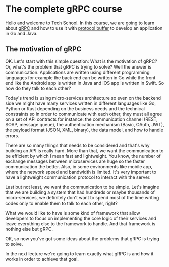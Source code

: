 # The complete gRPC course
Hello and welcome to Tech School. In this course, we are going to learn about
[gRPC](https://ru.wikipedia.org/wiki/GRPC) and how to use it with
[protocol buffer](https://ru.wikipedia.org/wiki/Protocol_Buffers)
to develop an application in Go and Java.
## The motivation of gRPC
OK. Let's start with this simple question: What is the motivation of gRPC?
Or, what's the problem that gRPC is trying to solve? Well the answer is 
communication. Applications are written using different programming languages
for example the back end can be written in Go while the front end like the 
Android app is written in Java and iOS app is written in Swift. So how do they
talk to each other?

Today's trend is using micro-services architecture so even on the backend side
we might have many services written in different languages like Go, Python or
Rust depending on the business needs and the technical constraints so in order
to communicate with each other, they must all agree on a set of API contracts
for instance: the communication channel (REST, SOAP, message queue), the 
authentication mechanism (Basic, OAuth, JWT), the payload format (JSON, XML, 
binary), the data model, and how to handle errors.

There are so many things that needs to be considered and that's why building
an API is really hard. More than that, we want the communication to be 
efficient by which I mean fast and lightweight. You know, the number of
exchange messages between microservices are huge so the faster communication
the better. Also, in some environments like mobile app, where the network 
speed and bandwidth is limited. It's very important to have a lightweight 
communication protocol to interact with the server.

Last but not least, we want the communication to be simple. Let's 
imagine that we are building a system that had hundreds or maybe thousands of
micro-services, we definitely don't want to spend most of the time writing 
codes only to enable them to talk to each other, right?

What we would like to have is some kind of framework that allow developers to 
focus on implementing the core logic of their services and leave everything 
else to the framework to handle. And that framework is nothing else but gRPC.

OK, so now you've got some ideas about the problems that gRPC is trying to
solve.

In the next lecture we're going to learn exactly what gRPC is and how it works
in order to achieve that goal.